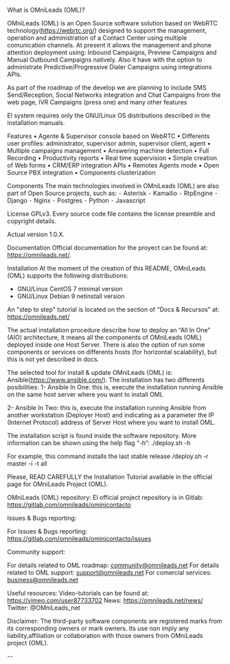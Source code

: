 What is OMniLeads (OML)?

OMniLeads (OML) is an Open Source software solution based on WebRTC technology(https://webrtc.org/) designed to support the management, operation and administration of a Contact Center using multiple comunication channels. At present it allows the management and phone attention deployment using: Inbound Campaigns, Preview Campaigns and Manual Outbound Campaigns natively. Also it have with the option to administrate Predictive/Progressive Dialer Campaigns using integrations APIs.

As part of the roadmap of the develop we are planning to include SMS Send/Reception, Social Networks integration and Chat Campaigns from the web page, IVR Campaigns (press one) and many other features

El system requires only the GNU/Linux OS distributions described in the installation manuals.

Features
    •    Agente & Supervisor console based on WebRTC
    •    Differents user profiles: administrator, supervisor admin, supervisor client, agent
    •    Multiple campaigns management
    •    Answering machine detection
    •    Full Recording
    •    Productivity reports
    •    Real time supervision
    •    Simple creation of Web forms
    •    CRM/ERP integration APIs
    •    Remotes Agents mode
    •    Open Source PBX integration
    •    Components clusterization

Components
The main technologies involved in OMniLeads (OML) are also part of Open Source projects, such as:
    ⁃    Asterisk
    ⁃    Kamailio
    ⁃    RtpEngine
    ⁃    Django
    ⁃    Nginx
    ⁃    Postgres
    ⁃    Python
    ⁃    Javascript

License
GPLv3. Every source code file contains the license preamble and copyright details.

Actual version
1.0.X.

Documentation
Official documentation for the proyect can be found at: https://omnileads.net/.


Installation
At the moment of the creation of this README, OMniLeads (OML) supports the following distributions:
- GNU/Linux CentOS 7 minimal version
- GNU/Linux Debian 9 netinstall version

An "step to step" tutorial is located on the section of “Docs & Recursos” at: https://omnileads.net/

The actual installation procedure describe how to deploy an “All In One” (AIO) architecture, it means all the components of OMniLeads (OML) deployed inside one Host Server. There is also the option of run some components or services on differents hosts (for horizontal scalability), but this is not yet described in docs.

The selected tool for install & update OMniLeads (OML) is: Ansible(https://www.ansible.com/). The installation has two differents posibilities:
1- Ansible In One: this is, execute the installation running Ansible on the same host server where you want to install OML

2- Ansible In Two: this is, execute the installation running Ansible from another workstation (Deployer Host) and indicating as a parameter the IP (Internet Protocol) address of Server Host where you want to install OML.

The installation script is found inside the software repository. More information can be shown using the help flag “-h”:
./deploy.sh -h

For example, this command installs the last stable release
/deploy.sh -r master -i -t all

Please, READ CAREFULLY the Installation Tutorial available in the official page for OMniLeads Project (OML).


OMniLeads (OML) repository:
El official project repository is in Gitlab: https://gitlab.com/omnileads/ominicontacto


Issues & Bugs reporting:

For Issues & Bugs reporting: https://gitlab.com/omnileads/ominicontacto/issues


Community support:

For details related to OML roadmap:  community@omnileads.net
For details related to OML support: support@omnileads.net
For comercial services: business@omnileads.net

Useful resources:
Video-tutorials can be found at: https://vimeo.com/user87733702
News: https://omnileads.net/news/
Twitter: @OMniLeads_net

Disclaimer:
The third-party software components are registered marks from its corresponding owners or mark owners. Its use non imply any liability,affiliation or collaboration with those owners from OMniLeads project (OML).

--

